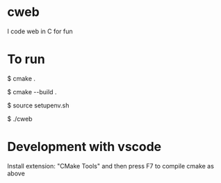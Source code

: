 # cweb
I code web in C for fun

# To run

$ cmake .

$ cmake --build .

$ source setupenv.sh

$ ./cweb

# Development with vscode

Install extension: "CMake Tools" and then press F7 to compile cmake as above